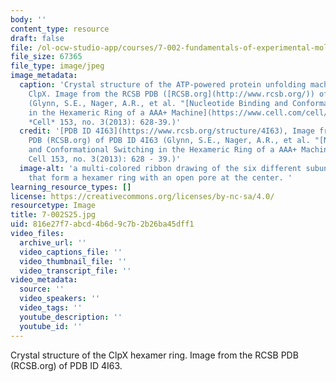 ```yaml
---
body: ''
content_type: resource
draft: false
file: /ol-ocw-studio-app/courses/7-002-fundamentals-of-experimental-molecular-biology-spring-2025/7-002s25.jpg
file_size: 67365
file_type: image/jpeg
image_metadata:
  caption: 'Crystal structure of the ATP-powered protein unfolding machine called
    ClpX. Image from the RCSB PDB ([RCSB.org](http://www.rcsb.org/)) of PDB ID 4I63
    (Glynn, S.E., Nager, A.R., et al. "[Nucleotide Binding and Conformational Switching
    in the Hexameric Ring of a AAA+ Machine](https://www.cell.com/cell/fulltext/S0092-8674%2813%2900351-6?_returnURL=https%3A%2F%2Flinkinghub.elsevier.com%2Fretrieve%2Fpii%2FS0092867413003516%3Fshowall%3Dtrue)."
    *Cell* 153, no. 3(2013): 628-39.)'
  credit: '[PDB ID 4I63](https://www.rcsb.org/structure/4I63), Image from the RCSB
    PDB (RCSB.org) of PDB ID 4I63 (Glynn, S.E., Nager, A.R., et al. "[Nucleotide Binding
    and Conformational Switching in the Hexameric Ring of a AAA+ Machine.](https://www.cell.com/cell/fulltext/S0092-8674%2813%2900351-6?_returnURL=https%3A%2F%2Flinkinghub.elsevier.com%2Fretrieve%2Fpii%2FS0092867413003516%3Fshowall%3Dtrue)"
    Cell 153, no. 3(2013): 628 - 39.)'
  image-alt: 'a multi-colored ribbon drawing of the six different subunits in ClpX
    that form a hexamer ring with an open pore at the center. '
learning_resource_types: []
license: https://creativecommons.org/licenses/by-nc-sa/4.0/
resourcetype: Image
title: 7-002S25.jpg
uid: 816e27f7-abcd-4b6d-9c7b-2b26ba45dff1
video_files:
  archive_url: ''
  video_captions_file: ''
  video_thumbnail_file: ''
  video_transcript_file: ''
video_metadata:
  source: ''
  video_speakers: ''
  video_tags: ''
  youtube_description: ''
  youtube_id: ''
---
```

Crystal structure of the ClpX hexamer ring. Image from the RCSB PDB (RCSB.org) of PDB ID 4I63.